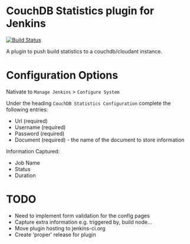 CouchDB Statistics plugin for Jenkins
===============================

[![Build Status](https://travis-ci.org/garethjevans/couchdb-statistics-plugin.svg?branch=master)](https://travis-ci.org/garethjevans/couchdb-statistics-plugin)

  A plugin to push build statistics to a couchdb/cloudant instance.

Configuration Options
=====================

Nativate to `Manage Jenkins` > `Configure System`

Under the heading `CouchDB Statistics Configuration` complete the following entries:

  * Url (required)
  * Username (required)
  * Password (required)
  * Document (required) - the name of the document to store information

Information Captured:

  * Job Name
  * Status
  * Duration

TODO
====

 * Need to implement form validation for the config pages
 * Capture extra information e.g. triggered by, build node... 
 * Move plugin hosting to jenkins-ci.org
 * Create 'proper' release for plugin

